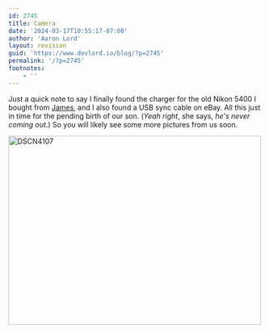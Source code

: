 ```yaml
---
id: 2745
title: Camera
date: '2024-03-17T10:55:17-07:00'
author: 'Aaron Lord'
layout: revision
guid: 'https://www.devlord.io/blog/?p=2745'
permalink: '/?p=2745'
footnotes:
    - ''
---
```


Just a quick note to say I finally found the charger for the old Nikon 5400 I bought from <a href="http://www.flickr.com/photos/rev_411photography/">James</a>, and I also found a USB sync cable on eBay. All this just in time for the pending birth of our son. (<span style="font-style:italic;">Yeah right</span>, she says, <span style="font-style:italic;">he's never coming out</span>.) So you will likely see some more pictures from us soon.

<a title="DSCN4107 by The Lord Family, on Flickr" href="http://www.flickr.com/photos/thelordfamily/4609771164/"><img src="http://farm2.static.flickr.com/1173/4609771164_e0d8ff0de8.jpg" alt="DSCN4107" width="500" height="375" /></a>
<div class="blogger-post-footer"><img alt="" width="1" height="1" /></div>